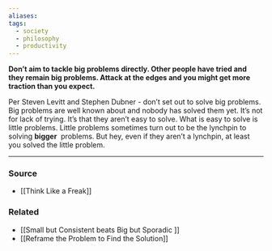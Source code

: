 ```yaml
---
aliases: 
tags:
  - society
  - philosophy
  - productivity
---
```

**Don’t aim to tackle big problems directly. Other people have tried and they remain big problems. Attack at the edges and you might get more traction than you expect.**

Per Steven Levitt and Stephen Dubner - don’t set out to solve big problems. Big problems are well known about and nobody has solved them yet. It’s not for lack of trying. It’s that they aren’t easy to solve. What is easy to solve is little problems. Little problems sometimes turn out to be the lynchpin to solving **bigger**
 problems. But hey, even if they aren’t a lynchpin, at least you solved the little problem.

---

### Source
- [[Think Like a Freak]]

### Related
- [[Small but Consistent beats Big but Sporadic ]] 
- [[Reframe the Problem to Find the Solution]]